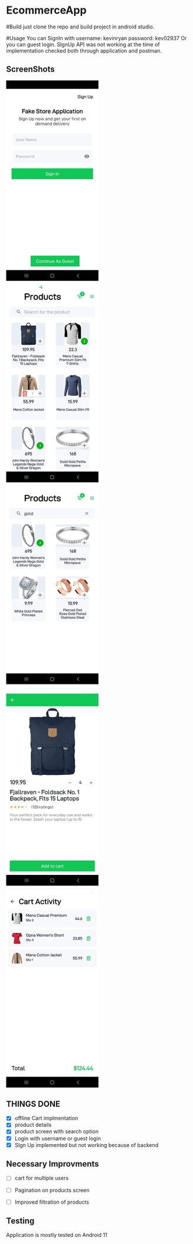 # EcommerceApp

#Build
just clone the repo and build project in android studio.

#Usage
You can SignIn with 
username: kevinryan
password: kev02937
Or you can guest login.
SIgnUp API was not working at the time of implementation checked both through application and postman.

## ScreenShots
<kbd><img src="/metaData/android/en_US/signIn.jpeg" width="250px"> </kbd>                    <kbd><img src="/metaData/android/en_US/products.jpeg" width="250px"> </kbd>
<kbd><img src="/metaData/android/en_US/productSearch.jpeg" width="250px"><kbd>        
<kbd><img src="/metaData/android/en_US/productDetails.jpeg" width="250px"></kbd>
<kbd><img src="/metaData/android/en_US/cart.jpeg" width="250px"></kbd>	 	

## THINGS DONE
- [X] offline Cart implmentation
- [X] product details
- [X] product screen with search option
- [X] Login with username or guest login
- [X] SIgn Up implemented but not working because of backend

## Necessary Improvments
- [ ] cart for multiple users
- [ ] Pagination on products screen
- [ ] Improved filtration of products


## Testing
Application is mostly tested on Android 11



